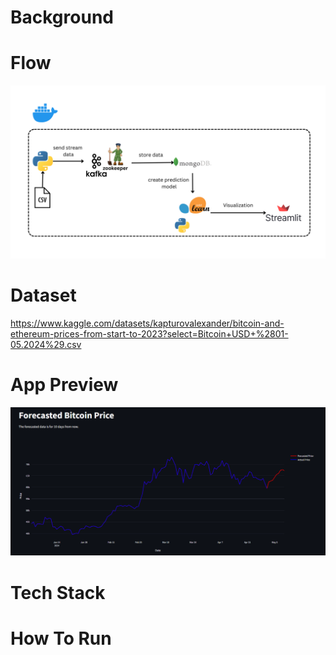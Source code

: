 # Background

# Flow

![Project FLOW](./images/Stream_Bitcoin_Prediction.png)

# Dataset
https://www.kaggle.com/datasets/kapturovalexander/bitcoin-and-ethereum-prices-from-start-to-2023?select=Bitcoin+USD+%2801-05.2024%29.csv

# App Preview

![Preview](./images/streamlit_preview.png)

# Tech Stack

# How To Run

